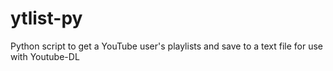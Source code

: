 # ytlist-py
Python script to get a YouTube user's playlists and save to a text file for use with Youtube-DL
